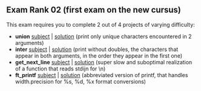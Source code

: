 ## Exam Rank 02 (first exam on the new cursus)

This exam requires you to complete 2 out of 4 projects of varying difficulty:

* **union** [subject](https://github.com/Preposterone/42_exams_2021/blob/master/Rank_02/subjects/union.txt) | [solution](https://github.com/Preposterone/42_exams_2021/blob/master/Rank_02/union/union.c)
(print only unique characters encountered in 2 arguments)
* **inter** [subject](https://github.com/Preposterone/42_exams_2021/blob/master/Rank_02/subjects/inter.txt) | [solution](https://github.com/Preposterone/42_exams_2021/blob/master/Rank_02/inter/inter.c)
(print without doubles, the characters that appear in both arguments, in the order they appear in the first one)
* **get_next_line** [subject](https://github.com/Preposterone/42_exams_2021/blob/master/Rank_02/subjects/get_next_line.txt) | [solution](https://github.com/Preposterone/42_exams_2021/blob/master/Rank_02/get_next_line/get_next_line.c)
(super slow and suboptimal realization of a function that reads stdijn for \n)
* **ft_printf** [subject](https://github.com/Preposterone/42_exams_2021/blob/master/Rank_02/subjects/ft_printf.txt) | [solution](https://github.com/Preposterone/42_exams_2021/blob/master/Rank_02/ft_printf/ft_printf.c)
(abbreviated version of printf, that handles width.precision for %s, %d, %x format conversions)
